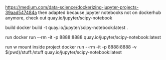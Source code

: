 https://medium.com/data-science/dockerizing-jupyter-projects-39aad547484a
then adapted because jupyter notebooks not on dockerhub anymore, check out 
quay.io/jupyter/scipy-notebook

build 
docker build -t quay.io/jupyter/scipy-notebook:latest .

run
docker run --rm -it -p 8888:8888 quay.io/jupyter/scipy-notebook:latest

run w mount inside project
docker run --rm -it -p 8888:8888 -v $(pwd)/stuff:/stuff quay.io/jupyter/scipy-notebook:latest
